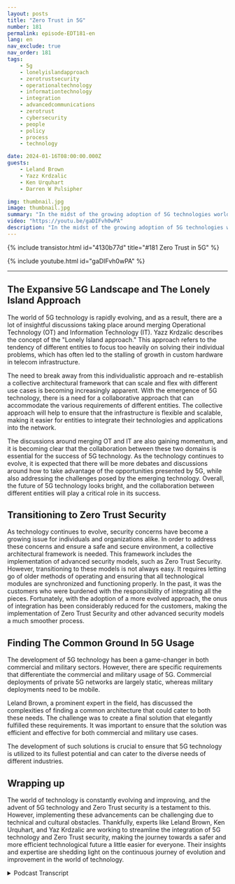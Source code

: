 ```yaml
---
layout: posts
title: "Zero Trust in 5G"
number: 181
permalink: episode-EDT181-en
lang: en
nav_exclude: true
nav_order: 181
tags:
    - 5g
    - lonelyislandapproach
    - zerotrustsecurity
    - operationaltechnology
    - informationtechnology
    - integration
    - advancedcommunications
    - zerotrust
    - cybersecurity
    - people
    - policy
    - process
    - technology

date: 2024-01-16T08:00:00.000Z
guests:
    - Leland Brown
    - Yazz Krdzalic
    - Ken Urquhart
    - Darren W Pulsipher

img: thumbnail.jpg
image: thumbnail.jpg
summary: "In the midst of the growing adoption of 5G technologies worldwide, the experts in the recent episode of Embracing Digital Transformation podcast delved into the integral topic of Zero Trust in 5G security. Host Darren Pulsipher welcomed 5G advanced communications expert Leland Brown, VP of Marketing at Trenton Systems Yazz Krdzalic, and Ken Urquhart, a physicist turned cybersecurity professional from Zscaler, to discuss the integration and advancement of 5G technology, along with its challenges and breakthroughs."
video: "https://youtu.be/gaDIFvh0wPA"
description: "In the midst of the growing adoption of 5G technologies worldwide, the experts in the recent episode of Embracing Digital Transformation podcast delved into the integral topic of Zero Trust in 5G security. Host Darren Pulsipher welcomed 5G advanced communications expert Leland Brown, VP of Marketing at Trenton Systems Yazz Krdzalic, and Ken Urquhart, a physicist turned cybersecurity professional from Zscaler, to discuss the integration and advancement of 5G technology, along with its challenges and breakthroughs."
---
```


<div>
{% include transistor.html id="4130b77d" title="#181 Zero Trust in 5G" %}

{% include youtube.html id="gaDIFvh0wPA" %}
</div>

---

## The Expansive 5G Landscape and The Lonely Island Approach

The world of 5G technology is rapidly evolving, and as a result, there are a lot of insightful discussions taking place around merging Operational Technology (OT) and Information Technology (IT). Yazz Krdzalic describes the concept of the "Lonely Island approach." This approach refers to the tendency of different entities to focus too heavily on solving their individual problems, which has often led to the stalling of growth in custom hardware in telecom infrastructure. 

The need to break away from this individualistic approach and re-establish a collective architectural framework that can scale and flex with different use cases is becoming increasingly apparent. With the emergence of 5G technology, there is a need for a collaborative approach that can accommodate the various requirements of different entities. The collective approach will help to ensure that the infrastructure is flexible and scalable, making it easier for entities to integrate their technologies and applications into the network. 

The discussions around merging OT and IT are also gaining momentum, and it is becoming clear that the collaboration between these two domains is essential for the success of 5G technology. As the technology continues to evolve, it is expected that there will be more debates and discussions around how to take advantage of the opportunities presented by 5G, while also addressing the challenges posed by the emerging technology. Overall, the future of 5G technology looks bright, and the collaboration between different entities will play a critical role in its success.

## Transitioning to Zero Trust Security

As technology continues to evolve, security concerns have become a growing issue for individuals and organizations alike. In order to address these concerns and ensure a safe and secure environment, a collective architectural framework is needed. This framework includes the implementation of advanced security models, such as Zero Trust Security. However, transitioning to these models is not always easy. It requires letting go of older methods of operating and ensuring that all technological modules are synchronized and functioning properly. In the past, it was the customers who were burdened with the responsibility of integrating all the pieces. Fortunately, with the adoption of a more evolved approach, the onus of integration has been considerably reduced for the customers, making the implementation of Zero Trust Security and other advanced security models a much smoother process.

## Finding The Common Ground In 5G Usage

The development of 5G technology has been a game-changer in both commercial and military sectors. However, there are specific requirements that differentiate the commercial and military usage of 5G. Commercial deployments of private 5G networks are largely static, whereas military deployments need to be mobile. 

Leland Brown, a prominent expert in the field, has discussed the complexities of finding a common architecture that could cater to both these needs. The challenge was to create a final solution that elegantly fulfilled these requirements. It was important to ensure that the solution was efficient and effective for both commercial and military use cases. 

The development of such solutions is crucial to ensure that 5G technology is utilized to its fullest potential and can cater to the diverse needs of different industries.

## Wrapping up

The world of technology is constantly evolving and improving, and the advent of 5G technology and Zero Trust security is a testament to this. However, implementing these advancements can be challenging due to technical and cultural obstacles. Thankfully, experts like Leland Brown, Ken Urquhart, and Yaz Krdzalic are working to streamline the integration of 5G technology and Zero Trust security, making the journey towards a safer and more efficient technological future a little easier for everyone. Their insights and expertise are shedding light on the continuous journey of evolution and improvement in the world of technology.



<details>
<summary> Podcast Transcript </summary>

<p></p>

</details>

